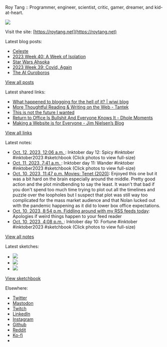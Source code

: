 Roy Tang :: Programmer, engineer, scientist, critic, gamer, dreamer, and kid-at-heart.

![](https://roytang.net/static/img/profile.jpg)

Visit the site: [https://roytang.net](https://roytang.net)

Latest blog posts:

- [Celeste](https://roytang.net/2023/10/celeste/)
- [2023 Week 40: A Week of Isolation](https://roytang.net/2023/10/2023-week-40/)
- [Star Wars Ahsoka](https://roytang.net/2023/10/ahsoka/)
- [2023 Week 39: Covid, Again](https://roytang.net/2023/10/2023-week-39/)
- [The AI Ouroboros](https://roytang.net/2023/09/ai-ouroboros/)

[View all posts](https://roytang.net/blog)

Latest shared links:

- [What happened to blogging for the hell of it? | wiwi blog](https://roytang.net/2023/10/5264957daea325782b2c14f10c5cf3a7/)
- [More Thoughtful Reading &amp; Writing on the Web - Tantek](https://roytang.net/2023/10/bb1272f6e0d35521258345995d726fbd/)
- [This is not the future I wanted](https://roytang.net/2023/10/491a37c96c763a3c6ff3f3026d7d8003/)
- [Return to Office Is Bullshit And Everyone Knows It - Dhole Moments](https://roytang.net/2023/10/22968388ee2bdc16bdedc64d0a1684ff/)
- [Making a Website is for Everyone - Jim Nielsen’s Blog](https://roytang.net/2023/10/1275a212c1684afa9c92a737c41257b4/)

[View all links](https://roytang.net/links)

Latest notes:

- [Oct. 12, 2023, 12:06 a.m. ](https://roytang.net/2023/10/111217239402255535/): Inktober day 12: Spicy #inktober #inktober2023 #sketchbook (Click photos to view full-size)
- [Oct. 11, 2023, 7:41 a.m. ](https://roytang.net/2023/10/111213364435999644/): Inktober day 11: Wander #inktober #inktober2023 #sketchbook (Click photos to view full-size)
- [Oct. 10, 2023, 11:47 p.m. Movies: Tenet (2020)](https://roytang.net/2023/10/tenet-2020/): Enjoyed this one but it was a bit hard on the brain especially around the middle. Pretty good action and the plot mindbending to say the least. It wasn&#x27;t that bad if you don&#x27;t spend too much time trying to plot out all the timelines and puzzle over the loopholes but I suspect that plot was still way too complicated for the mass market audience and that Nolan lucked out with the pandemic happening as it did to lower box office expectations.
- [Oct. 10, 2023, 8:54 p.m. Fiddling around with my RSS feeds today](https://roytang.net/2023/10/75e906a03fa80cddf1a205c785f3ab01/): Apologies if weird things happen to your feed reader
- [Oct. 10, 2023, 4:08 p.m. ](https://roytang.net/2023/10/111209698546912123/): Inktober day 10: Fortune #inktober #inktober2023 #sketchbook (Click photos to view full-size)

[View all notes](https://roytang.net/notes)

Latest sketches:


- ![](https://roytang.net/media/cache/11/0b/110b905affbef32264adf4c2f7a3e608.jpg)
- ![](https://roytang.net/media/cache/60/c6/60c68c0db7d473687683874eb35fb4f8.jpg)
- ![](https://roytang.net/media/cache/55/80/5580f7da860316f676969d8b08f2066f.jpg)

[View sketchbook](https://roytang.net/albums/sketchbook)


Elsewhere:

- [Twitter](https://twitter.com/roytang)
- [Mastodon](https://indieweb.social/@roytang)
- [Twitch](https://twitch.tv/twitchyroy)
- [LinkedIn](https://www.linkedin.com/in/roytang)
- [Instagram](https://instagram.com/roytang0400)
- [Github](https://github.com/roytang)
- [Reddit](https://reddit.com/u/hungryroy)
- [Ko-fi](https://ko-fi.com/roytang)
- [](mailto:hello@roytang.net)